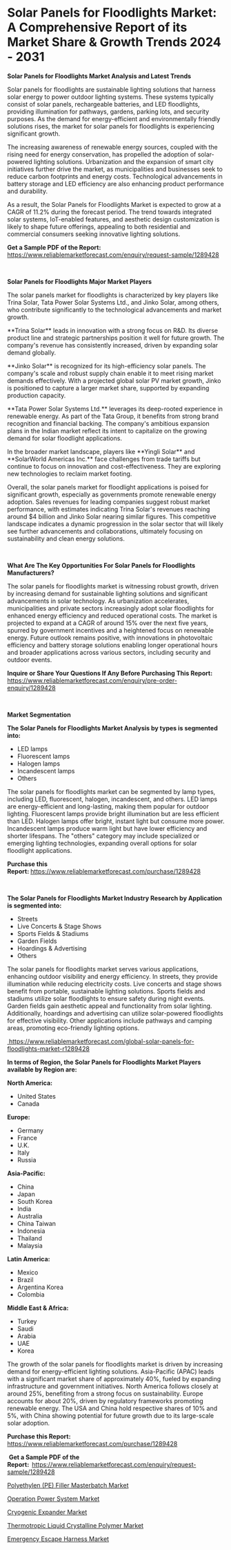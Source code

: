 <p><h1>Solar Panels for Floodlights Market: A Comprehensive Report of its Market Share & Growth Trends 2024 - 2031</h1></p><p><strong>Solar Panels for Floodlights Market Analysis and Latest Trends</strong></p>
<p><p>Solar panels for floodlights are sustainable lighting solutions that harness solar energy to power outdoor lighting systems. These systems typically consist of solar panels, rechargeable batteries, and LED floodlights, providing illumination for pathways, gardens, parking lots, and security purposes. As the demand for energy-efficient and environmentally friendly solutions rises, the market for solar panels for floodlights is experiencing significant growth.</p><p>The increasing awareness of renewable energy sources, coupled with the rising need for energy conservation, has propelled the adoption of solar-powered lighting solutions. Urbanization and the expansion of smart city initiatives further drive the market, as municipalities and businesses seek to reduce carbon footprints and energy costs. Technological advancements in battery storage and LED efficiency are also enhancing product performance and durability.</p><p>As a result, the Solar Panels for Floodlights Market is expected to grow at a CAGR of 11.2% during the forecast period. The trend towards integrated solar systems, IoT-enabled features, and aesthetic design customization is likely to shape future offerings, appealing to both residential and commercial consumers seeking innovative lighting solutions.</p></p>
<p><strong>Get a Sample PDF of the Report:&nbsp;</strong> <a href="https://www.reliablemarketforecast.com/enquiry/request-sample/1289428?utm_campaign=1080&utm_medium=2&utm_source=Github&utm_content=ia&utm_term=26102024&utm_id=solar-panels-for-floodlights">https://www.reliablemarketforecast.com/enquiry/request-sample/1289428</a></p>
<p>&nbsp;</p>
<p><strong>Solar Panels for Floodlights Major Market Players</strong></p>
<p><p>The solar panels market for floodlights is characterized by key players like Trina Solar, Tata Power Solar Systems Ltd., and Jinko Solar, among others, who contribute significantly to the technological advancements and market growth. </p><p>**Trina Solar** leads in innovation with a strong focus on R&D. Its diverse product line and strategic partnerships position it well for future growth. The company's revenue has consistently increased, driven by expanding solar demand globally.</p><p>**Jinko Solar** is recognized for its high-efficiency solar panels. The company's scale and robust supply chain enable it to meet rising market demands effectively. With a projected global solar PV market growth, Jinko is positioned to capture a larger market share, supported by expanding production capacity.</p><p>**Tata Power Solar Systems Ltd.** leverages its deep-rooted experience in renewable energy. As part of the Tata Group, it benefits from strong brand recognition and financial backing. The company's ambitious expansion plans in the Indian market reflect its intent to capitalize on the growing demand for solar floodlight applications. </p><p>In the broader market landscape, players like **Yingli Solar** and **SolarWorld Americas Inc.** face challenges from trade tariffs but continue to focus on innovation and cost-effectiveness. They are exploring new technologies to reclaim market footing.</p><p>Overall, the solar panels market for floodlight applications is poised for significant growth, especially as governments promote renewable energy adoption. Sales revenues for leading companies suggest robust market performance, with estimates indicating Trina Solar's revenues reaching around $4 billion and Jinko Solar nearing similar figures. This competitive landscape indicates a dynamic progression in the solar sector that will likely see further advancements and collaborations, ultimately focusing on sustainability and clean energy solutions.</p></p>
<p>&nbsp;</p>
<p><strong>What Are The Key Opportunities For Solar Panels for Floodlights Manufacturers?</strong></p>
<p><p>The solar panels for floodlights market is witnessing robust growth, driven by increasing demand for sustainable lighting solutions and significant advancements in solar technology. As urbanization accelerates, municipalities and private sectors increasingly adopt solar floodlights for enhanced energy efficiency and reduced operational costs. The market is projected to expand at a CAGR of around 15% over the next five years, spurred by government incentives and a heightened focus on renewable energy. Future outlook remains positive, with innovations in photovoltaic efficiency and battery storage solutions enabling longer operational hours and broader applications across various sectors, including security and outdoor events.</p></p>
<p><strong>Inquire or Share Your Questions If Any Before Purchasing This Report:</strong> <a href="https://www.reliablemarketforecast.com/enquiry/pre-order-enquiry/1289428?utm_campaign=1080&utm_medium=2&utm_source=Github&utm_content=ia&utm_term=26102024&utm_id=solar-panels-for-floodlights">https://www.reliablemarketforecast.com/enquiry/pre-order-enquiry/1289428</a></p>
<p>&nbsp;</p>
<p><strong>Market Segmentation</strong></p>
<p><strong>The Solar Panels for Floodlights Market Analysis by types is segmented into:</strong></p>
<p><ul><li>LED lamps</li><li>Fluorescent lamps</li><li>Halogen lamps</li><li>Incandescent lamps</li><li>Others</li></ul></p>
<p><p>The solar panels for floodlights market can be segmented by lamp types, including LED, fluorescent, halogen, incandescent, and others. LED lamps are energy-efficient and long-lasting, making them popular for outdoor lighting. Fluorescent lamps provide bright illumination but are less efficient than LED. Halogen lamps offer bright, instant light but consume more power. Incandescent lamps produce warm light but have lower efficiency and shorter lifespans. The "others" category may include specialized or emerging lighting technologies, expanding overall options for solar floodlight applications.</p></p>
<p><strong>Purchase this Report:&nbsp;</strong><a href="https://www.reliablemarketforecast.com/purchase/1289428?utm_campaign=1080&utm_medium=2&utm_source=Github&utm_content=ia&utm_term=26102024&utm_id=solar-panels-for-floodlights">https://www.reliablemarketforecast.com/purchase/1289428</a></p>
<p>&nbsp;</p>
<p><strong>The Solar Panels for Floodlights Market Industry Research by Application is segmented into:</strong></p>
<p><ul><li>Streets</li><li>Live Concerts & Stage Shows</li><li>Sports Fields & Stadiums</li><li>Garden Fields</li><li>Hoardings & Advertising</li><li>Others</li></ul></p>
<p><p>The solar panels for floodlights market serves various applications, enhancing outdoor visibility and energy efficiency. In streets, they provide illumination while reducing electricity costs. Live concerts and stage shows benefit from portable, sustainable lighting solutions. Sports fields and stadiums utilize solar floodlights to ensure safety during night events. Garden fields gain aesthetic appeal and functionality from solar lighting. Additionally, hoardings and advertising can utilize solar-powered floodlights for effective visibility. Other applications include pathways and camping areas, promoting eco-friendly lighting options.</p></p>
<p><a href="https://www.reliablemarketforecast.com/global-solar-panels-for-floodlights-market-r1289428?utm_campaign=1080&utm_medium=2&utm_source=Github&utm_content=ia&utm_term=26102024&utm_id=solar-panels-for-floodlights">&nbsp;https://www.reliablemarketforecast.com/global-solar-panels-for-floodlights-market-r1289428</a></p>
<p><strong>In terms of Region, the Solar Panels for Floodlights Market Players available by Region are:</strong></p>
<p>
    <p> <strong> North America: </strong>
        <ul>
            <li>United States</li>
            <li>Canada</li>
        </ul>
        </p> 
    <p> <strong> Europe: </strong>
        <ul>
            <li>Germany</li>
            <li>France</li>
            <li>U.K.</li>
            <li>Italy</li>
            <li>Russia</li>
        </ul>
        </p> 
    <p> <strong> Asia-Pacific: </strong>
        <ul>
            <li>China</li>
            <li>Japan</li>
            <li>South Korea</li>
            <li>India</li>
            <li>Australia</li>
            <li>China Taiwan</li>
            <li>Indonesia</li>
            <li>Thailand</li>
            <li>Malaysia</li>
        </ul>
        </p> 
    <p> <strong> Latin America: </strong>
        <ul>
            <li>Mexico</li>
            <li>Brazil</li>
            <li>Argentina Korea</li>
            <li>Colombia</li>
        </ul>
        </p> 
    <p> <strong> Middle East & Africa: </strong>
        <ul>
            <li>Turkey</li>
            <li>Saudi</li>
            <li>Arabia</li>
            <li>UAE</li>
            <li>Korea</li>
        </ul>
    </p>
    </p>
<p><p>The growth of the solar panels for floodlights market is driven by increasing demand for energy-efficient lighting solutions. Asia-Pacific (APAC) leads with a significant market share of approximately 40%, fueled by expanding infrastructure and government initiatives. North America follows closely at around 25%, benefiting from a strong focus on sustainability. Europe accounts for about 20%, driven by regulatory frameworks promoting renewable energy. The USA and China hold respective shares of 10% and 5%, with China showing potential for future growth due to its large-scale solar adoption.</p></p>
<p><strong>Purchase this Report: </strong><a href="https://www.reliablemarketforecast.com/purchase/1289428?utm_campaign=1080&utm_medium=2&utm_source=Github&utm_content=ia&utm_term=26102024&utm_id=solar-panels-for-floodlights">https://www.reliablemarketforecast.com/purchase/1289428</a></p>
<p>&nbsp;<strong>Get a Sample PDF of the Report:&nbsp;&nbsp;</strong><a href="https://www.reliablemarketforecast.com/enquiry/request-sample/1289428?utm_campaign=1080&utm_medium=2&utm_source=Github&utm_content=ia&utm_term=26102024&utm_id=solar-panels-for-floodlights">https://www.reliablemarketforecast.com/enquiry/request-sample/1289428</a></p>
<p><strong></strong></p>
<p><p><a href="https://www.linkedin.com/pulse/global-polyethylen-pe-filler-masterbatch-market-focus-iacic?utm_campaign=1080&utm_medium=2&utm_source=Github&utm_content=ia&utm_term=26102024&utm_id=solar-panels-for-floodlights">Polyethylen (PE) Filler Masterbatch Market</a></p><p><a href="https://github.com/anidillnagatat/Market-Research-Report-List-1/blob/main/operation-power-system-market.md?utm_campaign=1080&utm_medium=2&utm_source=Github&utm_content=ia&utm_term=26102024&utm_id=solar-panels-for-floodlights">Operation Power System Market</a></p><p><a href="https://issuu.com/reportprime-2/docs/cryogenic-expander-market-size-2030_ae523029bd5e45?utm_campaign=1080&utm_medium=2&utm_source=Github&utm_content=ia&utm_term=26102024&utm_id=solar-panels-for-floodlights">Cryogenic Expander Market</a></p><p><a href="https://github.com/lallietva4l/Market-Research-Report-List-1/blob/main/thermotropic-liquid-crystalline-polymer-market.md?utm_campaign=1080&utm_medium=2&utm_source=Github&utm_content=ia&utm_term=26102024&utm_id=solar-panels-for-floodlights">Thermotropic Liquid Crystalline Polymer Market</a></p><p><a href="https://issuu.com/reportprime-2/docs/emergency-escape-harness-market-siz_608e104171c45f?utm_campaign=1080&utm_medium=2&utm_source=Github&utm_content=ia&utm_term=26102024&utm_id=solar-panels-for-floodlights">Emergency Escape Harness Market</a></p></p>